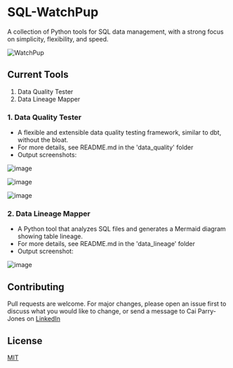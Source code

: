 # SQL-WatchPup

A collection of Python tools for SQL data management, with a strong focus on simplicity, flexibility, and speed.

![WatchPup](https://github.com/user-attachments/assets/3d471972-557d-4883-87a5-bd3baf466025)


## Current Tools
1. Data Quality Tester
2. Data Lineage Mapper 

### 1. Data Quality Tester
- A flexible and extensible data quality testing framework, similar to dbt, without the bloat.
- For more details, see README.md in the 'data_quality' folder
- Output screenshots:
 
![image](https://github.com/user-attachments/assets/58068cb8-f0bc-4ab0-be09-2cb965e7ba6a)

![image](https://github.com/user-attachments/assets/46aa706e-f044-4166-81d4-2689984f8a7a)

![image](https://github.com/user-attachments/assets/0ee6d300-3221-488f-960e-a6ad42ef7933)


### 2. Data Lineage Mapper 
- A Python tool that analyzes SQL files and generates a Mermaid diagram showing table lineage.
- For more details, see README.md in the 'data_lineage' folder
- Output screenshot:

![image](https://github.com/user-attachments/assets/616d58bf-714e-49a6-8637-33df1ca17a2e)


## Contributing

Pull requests are welcome. For major changes, please open an issue first to discuss what you would like to change, or send a message to Cai Parry-Jones on [LinkedIn](https://www.linkedin.com/in/cai-parry-jones-001008108/)

## License

[MIT](https://choosealicense.com/licenses/mit/)
